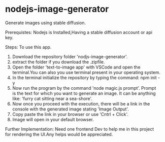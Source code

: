 # nodejs-image-generator
Generate images using stable diffusion.

Prerequistes: Nodejs is Installed,Having a stable diffusion account or api key.

Steps:
To use this app.
1) Download the repository folder 'nodjs-image-generator'.
2) extract the folder if you download the .zipfile.
3) Open the folder 'text-to-image app' with VSCode and open the terminal.You can also you use terminal present in your operating system.
4) In the terminal initialize the repository by typing the command:
npm init -y
5) Now run the program by the command 'node magic.js prompt'.
Prompt is the text for which you want to generate an image.
It can be anything like: 'furry cat sitting near a sea-shore'.
6) Now once you proceed with the execution, there will be a link in the console with the generated image stating 'Image Output'.
7) Copy paste the link in your browser or use 'Cntrl + Click'.
8) Image will open in your default browser.

Further Implementation:
Need one frontend Dev to help me in this project for rendering the UI.Any helps would be appreciated.
